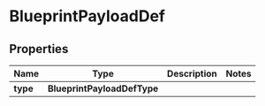 

# BlueprintPayloadDef


## Properties

| Name | Type | Description | Notes |
|------------ | ------------- | ------------- | -------------|
|**type** | **BlueprintPayloadDefType** |  |  |



